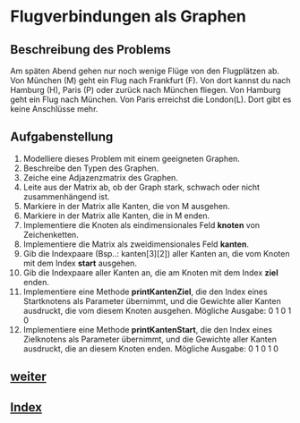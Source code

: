   <meta charset="utf-8" />
  <title>Informatik</title>
  <link rel="stylesheet" href="https://Hi2272.github.io/StyleMD.css">
 
# Flugverbindungen als Graphen
## Beschreibung des Problems
Am späten Abend gehen nur noch wenige Flüge von den Flugplätzen ab.  
Von München (M) geht ein Flug nach Frankfurt (F). Von dort kannst du nach Hamburg (H), Paris (P) oder zurück nach München fliegen. Von Hamburg geht ein Flug nach München. Von Paris erreichst die London(L). Dort gibt es keine Anschlüsse mehr.  
## Aufgabenstellung
1. Modelliere dieses Problem mit einem geeigneten Graphen.
2. Beschreibe den Typen des Graphen.
3. Zeiche eine Adjazenzmatrix des Graphen.
4. Leite aus der Matrix ab, ob der Graph stark, schwach oder nicht zusammenhängend ist.
5. Markiere in der Matrix alle Kanten, die von M ausgehen.
6. Markiere in der Matrix alle Kanten, die in M enden.
7. Implementiere die Knoten als eindimensionales Feld **knoten** von Zeichenketten.
8. Implementiere die Matrix als zweidimensionales Feld **kanten**.
9. Gib die Indexpaare (Bsp..: kanten[3][2]) aller Kanten an, die vom Knoten mit dem Index **start** ausgehen.
10. Gib die Indexpaare aller Kanten an, die am Knoten mit dem Index **ziel** enden.
11. Implementiere eine Methode **printKantenZiel**, die den Index eines Startknotens als Parameter übernimmt, und die Gewichte aller Kanten ausdruckt, die vom diesem Knoten ausgehen. 
Mögliche Ausgabe: 0 1 0 1 0
12. Implementiere eine Methode **printKantenStart**, die den Index eines Zielknotens als Parameter übernimmt, und die Gewichte aller Kanten ausdruckt, die an diesem Knoten enden.
Mögliche Ausgabe: 0 1 0 1 0  
## [weiter](../02Loesung/index.html)    
## [Index](../../../index.html)

